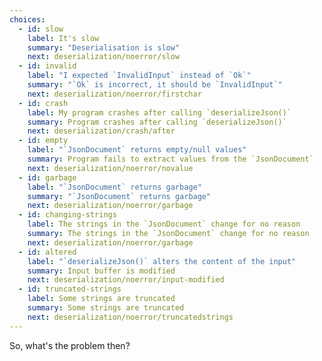```yaml
---
choices:
  - id: slow
    label: It's slow
    summary: "Deserialisation is slow"
    next: deserialization/noerror/slow
  - id: invalid
    label: "I expected `InvalidInput` instead of `Ok`"
    summary: "`Ok` is incorrect, it should be `InvalidInput`"
    next: deserialization/noerror/firstchar
  - id: crash
    label: My program crashes after calling `deserializeJson()`
    summary: Program crashes after calling `deserializeJson()`
    next: deserialization/crash/after
  - id: empty
    label: "`JsonDocument` returns empty/null values"
    summary: Program fails to extract values from the `JsonDocument`
    next: deserialization/noerror/novalue
  - id: garbage
    label: "`JsonDocument` returns garbage"
    summary: "`JsonDocument` returns garbage"
    next: deserialization/noerror/garbage
  - id: changing-strings
    label: The strings in the `JsonDocument` change for no reason
    summary: The strings in the `JsonDocument` change for no reason
    next: deserialization/noerror/garbage
  - id: altered
    label: "`deserializeJson()` alters the content of the input"
    summary: Input buffer is modified
    next: deserialization/noerror/input-modified
  - id: truncated-strings
    label: Some strings are truncated
    summary: Some strings are truncated
    next: deserialization/noerror/truncatedstrings
---
```


So, what's the problem then?